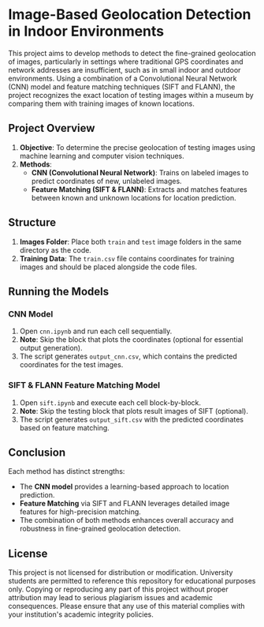 # Image-Based Geolocation Detection in Indoor Environments

This project aims to develop methods to detect the fine-grained geolocation of images, particularly in settings where traditional GPS coordinates and network addresses are insufficient, such as in small indoor and outdoor environments. Using a combination of a Convolutional Neural Network (CNN) model and feature matching techniques (SIFT and FLANN), the project recognizes the exact location of testing images within a museum by comparing them with training images of known locations.

## Project Overview
1. **Objective**: To determine the precise geolocation of testing images using machine learning and computer vision techniques.
2. **Methods**:
   - **CNN (Convolutional Neural Network)**: Trains on labeled images to predict coordinates of new, unlabeled images.
   - **Feature Matching (SIFT & FLANN)**: Extracts and matches features between known and unknown locations for location prediction.

## Structure

1. **Images Folder**: Place both `train` and `test` image folders in the same directory as the code.
2. **Training Data**: The `train.csv` file contains coordinates for training images and should be placed alongside the code files.

## Running the Models

### CNN Model
1. Open `cnn.ipynb` and run each cell sequentially.
2. **Note**: Skip the block that plots the coordinates (optional for essential output generation).
3. The script generates `output_cnn.csv`, which contains the predicted coordinates for the test images.

### SIFT & FLANN Feature Matching Model
1. Open `sift.ipynb` and execute each cell block-by-block.
2. **Note**: Skip the testing block that plots result images of SIFT (optional).
3. The script generates `output_sift.csv` with the predicted coordinates based on feature matching.

## Conclusion

Each method has distinct strengths:
- The **CNN model** provides a learning-based approach to location prediction.
- **Feature Matching** via SIFT and FLANN leverages detailed image features for high-precision matching.
- The combination of both methods enhances overall accuracy and robustness in fine-grained geolocation detection.

## License

This project is not licensed for distribution or modification. University students are permitted to reference this repository for educational purposes only. Copying or reproducing any part of this project without proper attribution may lead to serious plagiarism issues and academic consequences. Please ensure that any use of this material complies with your institution's academic integrity policies.
